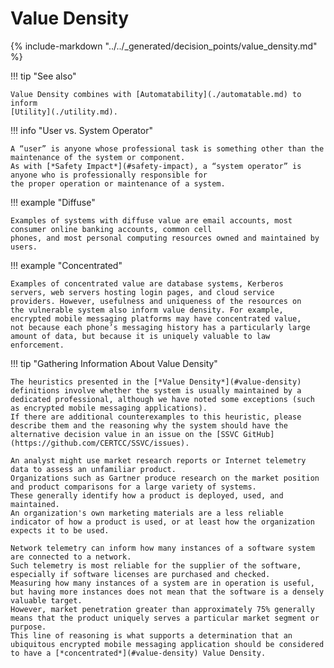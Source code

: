# Value Density

{% include-markdown "../../_generated/decision_points/value_density.md" %}

!!! tip "See also"

    Value Density combines with [Automatability](./automatable.md) to inform 
    [Utility](./utility.md).

!!! info "User vs. System Operator"

    A “user” is anyone whose professional task is something other than the maintenance of the system or component.
    As with [*Safety Impact*](#safety-impact), a “system operator” is anyone who is professionally responsible for
    the proper operation or maintenance of a system.

!!! example "Diffuse"

    Examples of systems with diffuse value are email accounts, most consumer online banking accounts, common cell
    phones, and most personal computing resources owned and maintained by users.

!!! example "Concentrated"

    Examples of concentrated value are database systems, Kerberos
    servers, web servers hosting login pages, and cloud service
    providers. However, usefulness and uniqueness of the resources on
    the vulnerable system also inform value density. For example,
    encrypted mobile messaging platforms may have concentrated value,
    not because each phone’s messaging history has a particularly large
    amount of data, but because it is uniquely valuable to law
    enforcement.

!!! tip "Gathering Information About Value Density"

    The heuristics presented in the [*Value Density*](#value-density) definitions involve whether the system is usually maintained by a dedicated professional, although we have noted some exceptions (such as encrypted mobile messaging applications).
    If there are additional counterexamples to this heuristic, please describe them and the reasoning why the system should have the alternative decision value in an issue on the [SSVC GitHub](https://github.com/CERTCC/SSVC/issues).
    
    An analyst might use market research reports or Internet telemetry data to assess an unfamiliar product.
    Organizations such as Gartner produce research on the market position and product comparisons for a large variety of systems.
    These generally identify how a product is deployed, used, and maintained.
    An organization's own marketing materials are a less reliable indicator of how a product is used, or at least how the organization expects it to be used.
    
    Network telemetry can inform how many instances of a software system are connected to a network.
    Such telemetry is most reliable for the supplier of the software, especially if software licenses are purchased and checked.
    Measuring how many instances of a system are in operation is useful, but having more instances does not mean that the software is a densely valuable target.
    However, market penetration greater than approximately 75% generally means that the product uniquely serves a particular market segment or purpose.
    This line of reasoning is what supports a determination that an ubiquitous encrypted mobile messaging application should be considered to have a [*concentrated*](#value-density) Value Density.
